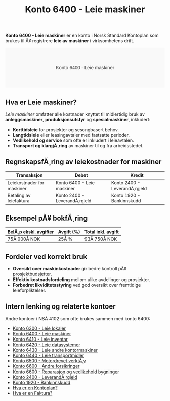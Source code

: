 ﻿---
title: "Konto 6400 - Leie maskiner"
meta_title: "6400-leie-maskiner"
meta_description: '**Konto 6400 - Leie maskiner** er en konto i Norsk Standard Kontoplan som brukes til Ã¥ registrere **leie av maskiner** i virksomhetens drift.'
slug: 6400-leie-maskiner
type: blog
layout: pages/single
---

**Konto 6400 - Leie maskiner** er en konto i Norsk Standard Kontoplan som brukes til Ã¥ registrere **leie av maskiner** i virksomhetens drift.

![Illustrasjon av konto 6400 Leie maskiner](6400-leie-maskiner-image.svg)

## Hva er Leie maskiner?

*Leie maskiner* omfatter alle kostnader knyttet til midlertidig bruk av **anleggsmaskiner**, **produksjonsutstyr** og **spesialmaskiner**, inkludert:

* **Korttidsleie** for prosjekter og sesongbasert behov.
* **Langtidsleie** eller leasingavtaler med fastsatte perioder.
* **Vedlikehold og service** som ofte er inkludert i leieavtalen.
* **Transport og klargjÃ¸ring** av maskiner til og fra arbeidsstedet.

## RegnskapsfÃ¸ring av leiekostnader for maskiner

| Transaksjon                    | Debet                            | Kredit                       |
|--------------------------------|----------------------------------|------------------------------|
| Leiekostnader for maskiner     | Konto 6400 - Leie maskiner       | Konto 2400 - LeverandÃ¸rgjeld |
| Betaling av leiefaktura        | Konto 2400 - LeverandÃ¸rgjeld     | Konto 1920 - Bankinnskudd    |

## Eksempel pÃ¥ bokfÃ¸ring

| BelÃ¸p ekskl. avgifter | Avgift (%) | Total inkl. avgift |
|-----------------------|------------|--------------------|
| 75Â 000Â NOK            | 25Â %       | 93Â 750Â NOK         |

## Fordeler ved korrekt bruk

* **Oversikt over maskinkostnader** gir bedre kontroll pÃ¥ prosjektbudsjetter.
* **Effektiv kostnadsfordeling** mellom ulike avdelinger og prosjekter.
* **Forbedret likviditetsstyring** ved god oversikt over fremtidige leieforpliktelser.

## Intern lenking og relaterte kontoer

Andre kontoer i NSÂ 4102 som ofte brukes sammen med konto 6400:

* [Konto 6300 - Leie lokaler](/blogs/kontoplan/6300-leie-lokaler "Konto 6300 - Leie lokaler")
* [Konto 6400 - Leie maskiner](/blogs/kontoplan/6400-leie-maskiner "Konto 6400 - Leie maskiner")
* [Konto 6410 - Leie inventar](/blogs/kontoplan/6410-leie-inventar "Konto 6410 - Leie inventar")
* [Konto 6420 - Leie datasystemer](/blogs/kontoplan/6420-leie-datasystemer "Konto 6420 - Leie datasystemer")
* [Konto 6430 - Leie andre kontormaskiner](/blogs/kontoplan/6430-leie-andre-kontormaskiner "Konto 6430 - Leie andre kontormaskiner")
* [Konto 6440 - Leie transportmidler](/blogs/kontoplan/6440-leie-transportmidler "Konto 6440 - Leie transportmidler")
* [Konto 6500 - Motordrevet verktÃ¸y](/blogs/kontoplan/6500-motordrevet-verktoy "Konto 6500 - Motordrevet verktÃ¸y")
* [Konto 6600 - Andre forsikringer](/blogs/kontoplan/6600-andre-forsikringer "Konto 6600 - Andre forsikringer")
* [Konto 6600 - Reparasjon og vedlikehold bygninger](/blogs/kontoplan/6600-reparasjon-og-vedlikehold-bygninger "Konto 6600 - Reparasjon og vedlikehold bygninger")
* [Konto 2400 - LeverandÃ¸rgjeld](/blogs/kontoplan/2400-leverandorgjeld "Konto 2400 - LeverandÃ¸rgjeld")
* [Konto 1920 - Bankinnskudd](/blogs/kontoplan/1920-bankinnskudd "Konto 1920 - Bankinnskudd")
* [Hva er en Kontoplan?](/blogs/regnskap/hva-er-kontoplan "Hva er en Kontoplan? Komplett Guide til Kontoplaner i Norsk Regnskap")
* [Hva er en Faktura?](/blogs/regnskap/hva-er-en-faktura "Hva er en Faktura? En Guide til Norske Fakturakrav")

